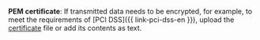 **PEM certificate**: If transmitted data needs to be encrypted, for example, to meet the requirements of [PCI DSS]({{ link-pci-dss-en }}), upload the [certificate](../../../../../managed-kafka/operations/connect.md#get-ssl-cert) file or add its contents as text.
